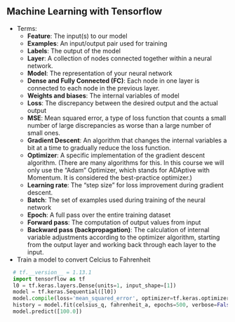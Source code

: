 ## Machine Learning with Tensorflow
- Terms:
  - **Feature**: The input(s) to our model
  - **Examples**: An input/output pair used for training
  - **Labels**: The output of the model
  - **Layer**: A collection of nodes connected together within a neural network.
  - **Model**: The representation of your neural network
  - **Dense and Fully Connected (FC)**: Each node in one layer is connected to each node in the previous layer.
  - **Weights and biases**: The internal variables of model
  - **Loss**: The discrepancy between the desired output and the actual output
  - **MSE**: Mean squared error, a type of loss function that counts a small number of large discrepancies as worse than a large number of small ones.
  - **Gradient Descent**: An algorithm that changes the internal variables a bit at a time to gradually reduce the loss function.
  - **Optimizer**: A specific implementation of the gradient descent algorithm. (There are many algorithms for this. In this course we will only use the “Adam” Optimizer, which stands for ADAptive with Momentum. It is considered the best-practice optimizer.)
  - **Learning rate**: The “step size” for loss improvement during gradient descent.
  - **Batch**: The set of examples used during training of the neural network
  - **Epoch**: A full pass over the entire training dataset
  - **Forward pass**: The computation of output values from input
  - **Backward pass (backpropagation)**: The calculation of internal variable adjustments according to the optimizer algorithm, starting from the output layer and working back through each layer to the input.
- Train a model to convert Celcius to Fahrenheit
```python
  # tf.__version__ = 1.13.1
  import tensorflow as tf
  l0 = tf.keras.layers.Dense(units=1, input_shape=[1]) 
  model = tf.keras.Sequential([l0])
  model.compile(loss='mean_squared_error', optimizer=tf.keras.optimizers.Adam(0.1))
  history = model.fit(celsius_q, fahrenheit_a, epochs=500, verbose=False)
  model.predict([100.0])
  ```
